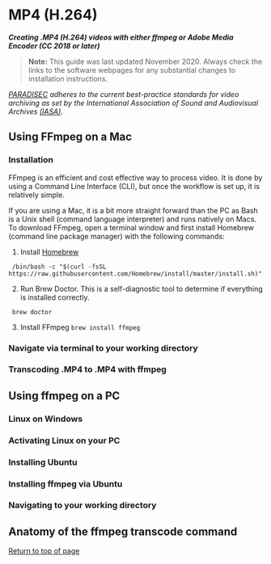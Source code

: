 # MP4 (H.264)

***Creating .MP4 (H.264) videos with either ffmpeg or Adobe Media Encoder (CC 2018 or later)***

>**Note:** This guide was last updated November 2020. Always check the links to the software webpages for any substantial changes to installation instructions.

*[PARADISEC](https://paradisec.org) adheres to the current best-practice standards for video archiving as set by the International Association of Sound and Audiovisual Archives [(IASA)](https://www.iasa-web.org/).*

## Using **FFmpeg** on a Mac

### Installation
FFmpeg is an efficient and cost effective way to process video. It is done by using a Command Line Interface (CLI), but once the workflow is set up, it is relatively simple.

If you are using a Mac, it is a bit more straight forward than the PC as Bash is a Unix shell (command language interpreter) and runs natively on Macs. To download FFmpeg, open a terminal window and first install Homebrew (command line package manager) with the following commands:

1. Install [Homebrew](https://brew.sh/) 

``` /bin/bash -c "$(curl -fsSL https://raw.githubusercontent.com/Homebrew/install/master/install.sh)"```

2. Run Brew Doctor. This is a self-diagnostic tool to determine if everything is installed correctly.

``` brew doctor```

3. Install FFmpeg
```brew install ffmpeg```


### Navigate via terminal to your working directory

### Transcoding .MP4 to .MP4 with **ffmpeg**

## Using **ffmpeg** on a PC

### Linux on Windows

### Activating Linux on your PC

### Installing Ubuntu

### Installing **ffmpeg** via Ubuntu

### Navigating to your working directory

## Anatomy of the **ffmpeg** transcode command


[Return to top of page](https://paradisec-archive.github.io/video_processing-MP4/)
